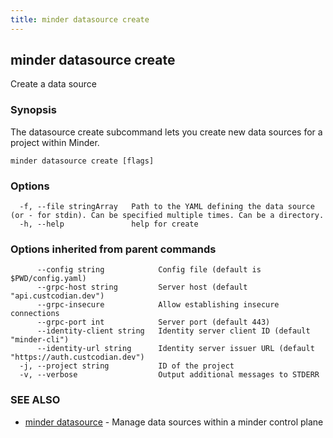 ```yaml
---
title: minder datasource create
---
```

## minder datasource create

Create a data source

### Synopsis

The datasource create subcommand lets you create new data sources for a project within Minder.

```
minder datasource create [flags]
```

### Options

```
  -f, --file stringArray   Path to the YAML defining the data source (or - for stdin). Can be specified multiple times. Can be a directory.
  -h, --help               help for create
```

### Options inherited from parent commands

```
      --config string            Config file (default is $PWD/config.yaml)
      --grpc-host string         Server host (default "api.custcodian.dev")
      --grpc-insecure            Allow establishing insecure connections
      --grpc-port int            Server port (default 443)
      --identity-client string   Identity server client ID (default "minder-cli")
      --identity-url string      Identity server issuer URL (default "https://auth.custcodian.dev")
  -j, --project string           ID of the project
  -v, --verbose                  Output additional messages to STDERR
```

### SEE ALSO

* [minder datasource](minder_datasource.md)	 - Manage data sources within a minder control plane

